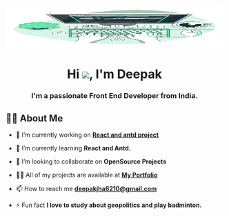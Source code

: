 <a href="#"><img width="100%"  src="images/logo.jpg" height="100px"/></a>

<h1 align="center">Hi <img src="https://raw.githubusercontent.com/MartinHeinz/MartinHeinz/master/wave.gif" width="30px">, I'm Deepak</h1>
<h3 align="center">I'm a passionate Front End Developer from India.</h3>

## 🙋‍♂️ About Me

- 🔭 I’m currently working on **[React and antd project](https://antd-challenge.netlify.app/)**

- 🌱 I’m currently learning **React and Antd.**

- 👯 I’m looking to collaborate on **OpenSource Projects**

- 👨‍💻 All of my projects are available at **[My Portfolio](https://deepak-jha.netlify.app/)**

- 📫 How to reach me **deepakjha6210@gmail.com**

- ⚡ Fun fact **I love to study about geopolitics and play badminton.**
